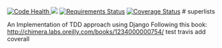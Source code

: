 <a href="https://landscape.io/github/upendra243/superlists/master">
  <img alt="Code Health" src="https://landscape.io/github/upendra243/superlists/master/landscape.svg?style=flat"/>
</a>
<a href="https://travis-ci.org/upendra243/superlists"><img src="https://travis-ci.org/upendra243/superlists.svg?branch=master"></a>
<a href="https://requires.io/github/upendra243/superlists/requirements/?branch=master"><img src="https://requires.io/github/upendra243/superlists/requirements.svg?branch=master" alt="Requirements Status" /></a>
<a href='https://coveralls.io/github/upendra243/superlists?branch=master'><img src='https://coveralls.io/repos/upendra243/superlists/badge.svg?branch=master&service=github' alt='Coverage Status' /></a>
# superlists

An Implementation of TDD approach using Django 
Following this book: http://chimera.labs.oreilly.com/books/1234000000754/
test travis
add coverall

